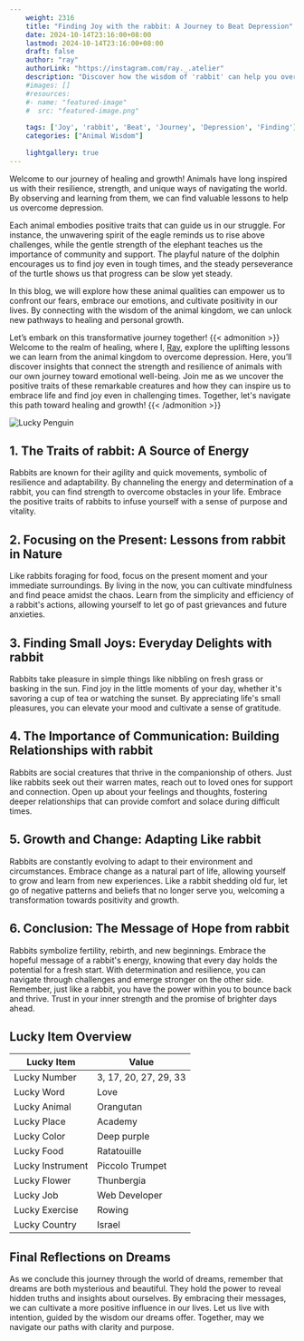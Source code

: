 ```yaml
---
    weight: 2316
    title: "Finding Joy with the rabbit: A Journey to Beat Depression"  # Assuming 'title' column exists
    date: 2024-10-14T23:16:00+08:00
    lastmod: 2024-10-14T23:16:00+08:00
    draft: false
    author: "ray"
    authorLink: "https://instagram.com/ray._.atelier"
    description: "Discover how the wisdom of 'rabbit' can help you overcome depression and find joy in your life journey."
    #images: []
    #resources:
    #- name: "featured-image"
    #  src: "featured-image.png"
    
    tags: ['Joy', 'rabbit', 'Beat', 'Journey', 'Depression', 'Finding']
    categories: ["Animal Wisdom"]
    
    lightgallery: true
---
```

    
Welcome to our journey of healing and growth! Animals have long inspired us with their resilience, strength, and unique ways of navigating the world. By observing and learning from them, we can find valuable lessons to help us overcome depression.

Each animal embodies positive traits that can guide us in our struggle. For instance, the unwavering spirit of the eagle reminds us to rise above challenges, while the gentle strength of the elephant teaches us the importance of community and support. The playful nature of the dolphin encourages us to find joy even in tough times, and the steady perseverance of the turtle shows us that progress can be slow yet steady.

In this blog, we will explore how these animal qualities can empower us to confront our fears, embrace our emotions, and cultivate positivity in our lives. By connecting with the wisdom of the animal kingdom, we can unlock new pathways to healing and personal growth.

Let’s embark on this transformative journey together!
{{< admonition >}}
Welcome to the realm of healing, where I, [Ray](https://instagram.com/ray._.atelier), explore the uplifting lessons we can learn from the animal kingdom to overcome depression. Here, you’ll discover insights that connect the strength and resilience of animals with our own journey toward emotional well-being. Join me as we uncover the positive traits of these remarkable creatures and how they can inspire us to embrace life and find joy even in challenging times. Together, let's navigate this path toward healing and growth!
{{< /admonition >}}

![Lucky Penguin](https://cdn.pixabay.com/photo/2024/09/07/02/34/penguins-9028827_1280.jpg "Lucky Penguin")

## 1. The Traits of rabbit: A Source of Energy
Rabbits are known for their agility and quick movements, symbolic of resilience and adaptability. By channeling the energy and determination of a rabbit, you can find strength to overcome obstacles in your life. Embrace the positive traits of rabbits to infuse yourself with a sense of purpose and vitality.

## 2. Focusing on the Present: Lessons from rabbit in Nature
Like rabbits foraging for food, focus on the present moment and your immediate surroundings. By living in the now, you can cultivate mindfulness and find peace amidst the chaos. Learn from the simplicity and efficiency of a rabbit's actions, allowing yourself to let go of past grievances and future anxieties.

## 3. Finding Small Joys: Everyday Delights with rabbit
Rabbits take pleasure in simple things like nibbling on fresh grass or basking in the sun. Find joy in the little moments of your day, whether it's savoring a cup of tea or watching the sunset. By appreciating life's small pleasures, you can elevate your mood and cultivate a sense of gratitude.

## 4. The Importance of Communication: Building Relationships with rabbit
Rabbits are social creatures that thrive in the companionship of others. Just like rabbits seek out their warren mates, reach out to loved ones for support and connection. Open up about your feelings and thoughts, fostering deeper relationships that can provide comfort and solace during difficult times.

## 5. Growth and Change: Adapting Like rabbit
Rabbits are constantly evolving to adapt to their environment and circumstances. Embrace change as a natural part of life, allowing yourself to grow and learn from new experiences. Like a rabbit shedding old fur, let go of negative patterns and beliefs that no longer serve you, welcoming a transformation towards positivity and growth.

## 6. Conclusion: The Message of Hope from rabbit
Rabbits symbolize fertility, rebirth, and new beginnings. Embrace the hopeful message of a rabbit's energy, knowing that every day holds the potential for a fresh start. With determination and resilience, you can navigate through challenges and emerge stronger on the other side. Remember, just like a rabbit, you have the power within you to bounce back and thrive. Trust in your inner strength and the promise of brighter days ahead.


## Lucky Item Overview
| Lucky Item          | Value              |
|---------------|--------------------|
| Lucky Number        | 3, 17, 20, 27, 29, 33  |
| Lucky Word          | Love |
| Lucky Animal        | Orangutan |
| Lucky Place         | Academy     |
| Lucky Color         | Deep purple     |
| Lucky Food          | Ratatouille      |
| Lucky Instrument    | Piccolo Trumpet |
| Lucky Flower        | Thunbergia    |
| Lucky Job           | Web Developer       |
| Lucky Exercise      | Rowing  |
| Lucky Country       | Israel    |


##  Final Reflections on Dreams

As we conclude this journey through the world of dreams, remember that dreams are both mysterious and beautiful. They hold the power to reveal hidden truths and insights about ourselves. By embracing their messages, we can cultivate a more positive influence in our lives. Let us live with intention, guided by the wisdom our dreams offer. Together, may we navigate our paths with clarity and purpose.
